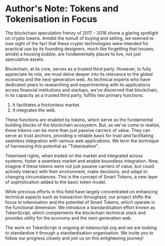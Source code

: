 # Author's Note: Tokens and Tokenisation in Focus

The blockchain speculation frenzy of 2017 - 2018 shone a glaring spotlight on crypto tokens. Amidst the tumult of buying and selling, we seemed to lose sight of the fact that these crypto technologies were intended for practical use by its founding designers, much like forgetting that houses, amidst a housing bubble, are fundamentally places to live, not just speculative assets.

Blockchain, at its core, serves as a trusted third party. However, to fully appreciate its role, we must delve deeper into its relevance to the global economy and the next-generation web. As technical experts who have dedicated years to researching and experimenting with its applications across financial institutions and startups, we've discerned that blockchain, in its capacity as a trusted third party, fulfills two primary functions:

1. It facilitates a frictionless market.
2. It integrates the web.

These functions are enabled by tokens, which serve as the fundamental building blocks of the blockchain ecosystem. But, as we've come to realize, these tokens can be more than just passive carriers of value. They can serve as trust anchors, providing a reliable basis for trust and facilitating seamless integration with various web applications. We term the technique of harnessing this potential as "Tokenisation".

Tokenised rights, when traded on the market and integrated across systems, foster a seamless market and enable boundless integration. Now, imagine if these tokens were not just passive carriers of value, but could actively interact with their environment, make decisions, and adapt to changing circumstances. This is the concept of Smart Tokens, a new layer of sophistication added to the basic token model.

While previous efforts in this field have largely concentrated on enhancing technical aspects such as transaction throughput, our project shifts the focus to tokenisation and the potential of Smart Tokens, which operate in the functional dimension. We introduce a standardisation effort known as TokenScript, which complements the blockchain technical stack and provides utility for the economy and the next-generation web.

The work on TokenScript is ongoing at tokenscript.org and we are looking to standardise it through a standardisation organisation. We invite you to follow our progress closely and join us on this enlightening journey!
